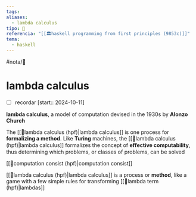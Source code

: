 ```yaml
---
tags: 
aliases:
  - lambda calculus
tipo: 📑
referencia: "[[🏛️haskell programming from first principles (9853c)]]"
tema:
  - haskell
---
```


#nota/📑

# lambda calculus 

- [ ] recordar  [start:: 2024-10-11]


__lambda calculus__, a model of computation devised in the 1930s by __Alonzo Church__

The [[📑lambda calculus (hpf)|lambda calculus]] is one process for __formalizing a method__. 
Like __Turing__ machines, the [[📑lambda calculus (hpf)|lambda calculus]] formalizes the concept of __eﬀective computability__, thus determining which problems, or classes of problems, can be solved

 [[📑computation consist (hpf)|computation consist]]


[[📑lambda calculus (hpf)|lambda calculus]] is a process or __method__, like a game with a few
simple rules for transforming [[📑lambda term (hpf)|lambdas]]
